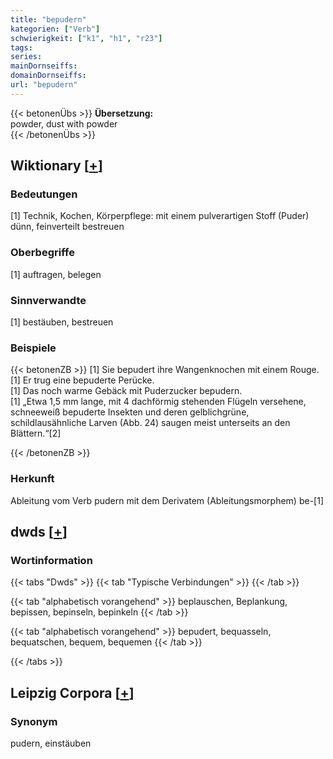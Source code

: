 ```yaml
---
title: "bepudern"
kategorien: ["Verb"]
schwierigkeit: ["k1", "h1", "r23"]
tags:
series:
mainDornseiffs:
domainDornseiffs:
url: "bepudern"
---
```


{{< betonenÜbs >}}
**Übersetzung:**  
powder, dust with powder  
{{< /betonenÜbs >}}

## Wiktionary [[+](https://de.wiktionary.org/wiki/bepudern)]

### Bedeutungen
[1] Technik, Kochen, Körperpflege: mit einem pulverartigen Stoff (Puder) dünn, feinverteilt bestreuen  

### Oberbegriffe
[1] auftragen, belegen  

### Sinnverwandte
[1] bestäuben, bestreuen  

### Beispiele
{{< betonenZB >}}
[1] Sie bepudert ihre Wangenknochen mit einem Rouge.  
[1] Er trug eine bepuderte Perücke.  
[1] Das noch warme Gebäck mit Puderzucker bepudern.  
[1] „Etwa 1,5 mm lange, mit 4 dachförmig stehenden Flügeln versehene, schneeweiß bepuderte Insekten und deren gelblichgrüne, schildlausähnliche Larven (Abb. 24) saugen meist unterseits an den Blättern.“[2]  

{{< /betonenZB >}}
### Herkunft
Ableitung vom Verb pudern mit dem Derivatem (Ableitungsmorphem) be-[1]  



## dwds [[+](https://www.dwds.de/wb/bepudern)]

### Wortinformation
{{< tabs "Dwds" >}}
{{< tab "Typische Verbindungen" >}}
{{< /tab >}}

{{< tab "alphabetisch vorangehend" >}}
beplauschen, Beplankung, bepissen, bepinseln, bepinkeln
{{< /tab >}}

{{< tab "alphabetisch vorangehend" >}}
bepudert, bequasseln, bequatschen, bequem, bequemen
{{< /tab >}}

{{< /tabs >}}

## Leipzig Corpora [[+](https://corpora.uni-leipzig.de/en/res?word=bepudern&corpusId=deu_newscrawl-public_2018)]


### Synonym
pudern, einstäuben

